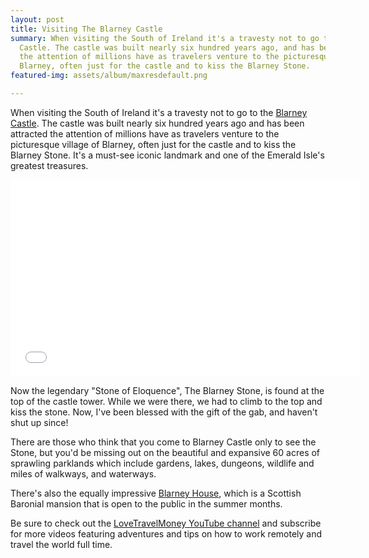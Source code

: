 ```yaml
---
layout: post
title: Visiting The Blarney Castle
summary: When visiting the South of Ireland it's a travesty not to go to the Blarney
  Castle. The castle was built nearly six hundred years ago, and has been attracted
  the attention of millions have as travelers venture to the picturesque village of
  Blarney, often just for the castle and to kiss the Blarney Stone.
featured-img: assets/album/maxresdefault.png

---
```

When visiting the South of Ireland it's a travesty not to go to the [Blarney Castle](https://www.blarneycastle.ie/). The castle was built nearly six hundred years ago and has been attracted the attention of millions have as travelers venture to the picturesque village of Blarney, often just for the castle and to kiss the Blarney Stone. It's a must-see iconic landmark and one of the Emerald Isle's greatest treasures.

<iframe width="560" height="315" src="[https://www.youtube.com/embed/oc-8ylq2dsY](https://www.youtube.com/embed/oc-8ylq2dsY "https://www.youtube.com/embed/oc-8ylq2dsY")" frameborder="0" allow="accelerometer; autoplay; encrypted-media; gyroscope; picture-in-picture" allowfullscreen></iframe>

Now the legendary "Stone of Eloquence", The Blarney Stone, is found at the top of the castle tower. While we were there, we had to climb to the top and kiss the stone. Now, I've been blessed with the gift of the gab, and haven't shut up since!

There are those who think that you come to Blarney Castle only to see the Stone, but you'd be missing out on the beautiful and expansive 60 acres of sprawling parklands which include gardens, lakes, dungeons, wildlife and miles of walkways, and waterways.

There's also the equally impressive [Blarney House](), which is a Scottish Baronial mansion that is open to the public in the summer months.

Be sure to check out the [LoveTravelMoney YouTube channel]() and subscribe for more videos featuring adventures and tips on how to work remotely and travel the world full time.